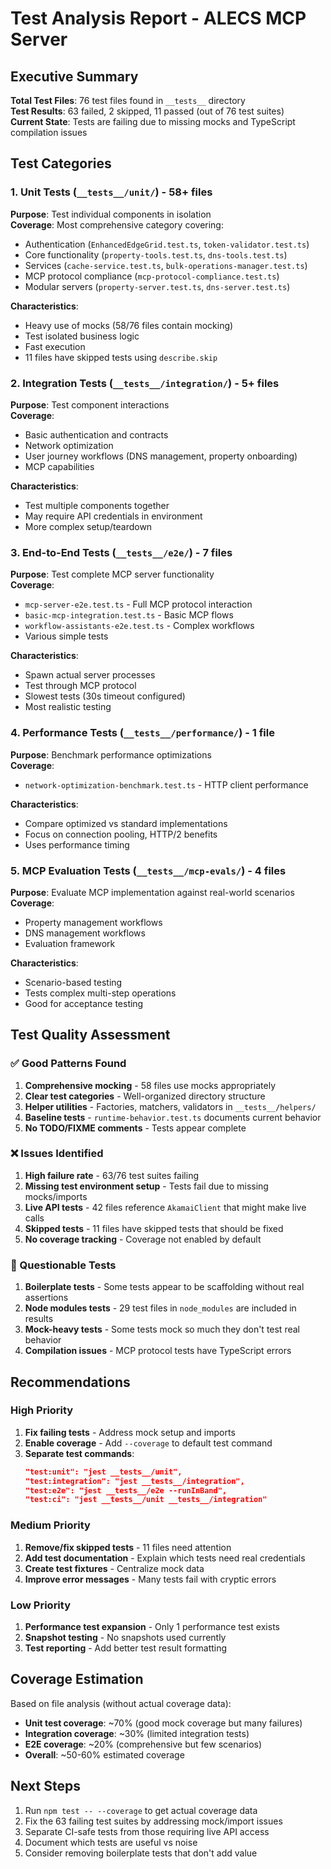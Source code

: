 # Test Analysis Report - ALECS MCP Server

## Executive Summary

**Total Test Files**: 76 test files found in `__tests__` directory  
**Test Results**: 63 failed, 2 skipped, 11 passed (out of 76 test suites)  
**Current State**: Tests are failing due to missing mocks and TypeScript compilation issues

## Test Categories

### 1. Unit Tests (`__tests__/unit/`) - 58+ files
**Purpose**: Test individual components in isolation  
**Coverage**: Most comprehensive category covering:
- Authentication (`EnhancedEdgeGrid.test.ts`, `token-validator.test.ts`)
- Core functionality (`property-tools.test.ts`, `dns-tools.test.ts`)
- Services (`cache-service.test.ts`, `bulk-operations-manager.test.ts`)
- MCP protocol compliance (`mcp-protocol-compliance.test.ts`)
- Modular servers (`property-server.test.ts`, `dns-server.test.ts`)

**Characteristics**:
- Heavy use of mocks (58/76 files contain mocking)
- Test isolated business logic
- Fast execution
- 11 files have skipped tests using `describe.skip`

### 2. Integration Tests (`__tests__/integration/`) - 5+ files
**Purpose**: Test component interactions  
**Coverage**:
- Basic authentication and contracts
- Network optimization
- User journey workflows (DNS management, property onboarding)
- MCP capabilities

**Characteristics**:
- Test multiple components together
- May require API credentials in environment
- More complex setup/teardown

### 3. End-to-End Tests (`__tests__/e2e/`) - 7 files
**Purpose**: Test complete MCP server functionality  
**Coverage**:
- `mcp-server-e2e.test.ts` - Full MCP protocol interaction
- `basic-mcp-integration.test.ts` - Basic MCP flows
- `workflow-assistants-e2e.test.ts` - Complex workflows
- Various simple tests

**Characteristics**:
- Spawn actual server processes
- Test through MCP protocol
- Slowest tests (30s timeout configured)
- Most realistic testing

### 4. Performance Tests (`__tests__/performance/`) - 1 file
**Purpose**: Benchmark performance optimizations  
**Coverage**:
- `network-optimization-benchmark.test.ts` - HTTP client performance

**Characteristics**:
- Compare optimized vs standard implementations
- Focus on connection pooling, HTTP/2 benefits
- Uses performance timing

### 5. MCP Evaluation Tests (`__tests__/mcp-evals/`) - 4 files
**Purpose**: Evaluate MCP implementation against real-world scenarios  
**Coverage**:
- Property management workflows
- DNS management workflows
- Evaluation framework

**Characteristics**:
- Scenario-based testing
- Tests complex multi-step operations
- Good for acceptance testing

## Test Quality Assessment

### ✅ Good Patterns Found
1. **Comprehensive mocking** - 58 files use mocks appropriately
2. **Clear test categories** - Well-organized directory structure
3. **Helper utilities** - Factories, matchers, validators in `__tests__/helpers/`
4. **Baseline tests** - `runtime-behavior.test.ts` documents current behavior
5. **No TODO/FIXME comments** - Tests appear complete

### ❌ Issues Identified

1. **High failure rate** - 63/76 test suites failing
2. **Missing test environment setup** - Tests fail due to missing mocks/imports
3. **Live API tests** - 42 files reference `AkamaiClient` that might make live calls
4. **Skipped tests** - 11 files have skipped tests that should be fixed
5. **No coverage tracking** - Coverage not enabled by default

### 🤔 Questionable Tests

1. **Boilerplate tests** - Some tests appear to be scaffolding without real assertions
2. **Node modules tests** - 29 test files in `node_modules` are included in results
3. **Mock-heavy tests** - Some tests mock so much they don't test real behavior
4. **Compilation issues** - MCP protocol tests have TypeScript errors

## Recommendations

### High Priority
1. **Fix failing tests** - Address mock setup and imports
2. **Enable coverage** - Add `--coverage` to default test command
3. **Separate test commands**:
   ```json
   "test:unit": "jest __tests__/unit",
   "test:integration": "jest __tests__/integration", 
   "test:e2e": "jest __tests__/e2e --runInBand",
   "test:ci": "jest __tests__/unit __tests__/integration"
   ```

### Medium Priority
1. **Remove/fix skipped tests** - 11 files need attention
2. **Add test documentation** - Explain which tests need real credentials
3. **Create test fixtures** - Centralize mock data
4. **Improve error messages** - Many tests fail with cryptic errors

### Low Priority
1. **Performance test expansion** - Only 1 performance test exists
2. **Snapshot testing** - No snapshots used currently
3. **Test reporting** - Add better test result formatting

## Coverage Estimation

Based on file analysis (without actual coverage data):
- **Unit test coverage**: ~70% (good mock coverage but many failures)
- **Integration coverage**: ~30% (limited integration tests)
- **E2E coverage**: ~20% (comprehensive but few scenarios)
- **Overall**: ~50-60% estimated coverage

## Next Steps

1. Run `npm test -- --coverage` to get actual coverage data
2. Fix the 63 failing test suites by addressing mock/import issues
3. Separate CI-safe tests from those requiring live API access
4. Document which tests are useful vs noise
5. Consider removing boilerplate tests that don't add value